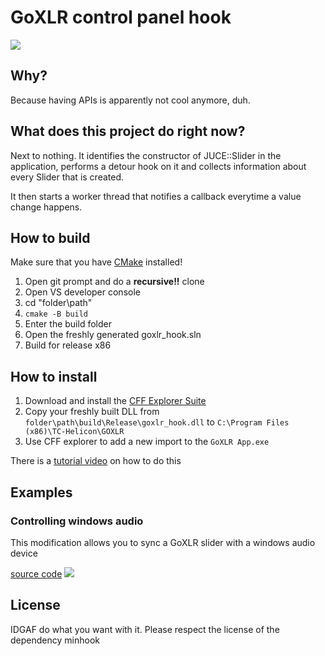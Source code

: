 # GoXLR control panel hook
![](https://github.com/z3t4s/goxlr_hook/blob/main/example.gif?raw=true)

## Why?
Because having APIs is apparently not cool anymore, duh.

## What does this project do right now?
Next to nothing. It identifies the constructor of JUCE::Slider in the application, performs a detour hook on it and collects information about every Slider that is created.

It then starts a worker thread that notifies a callback everytime a value change happens.


## How to build
Make sure that you have [CMake](https://cmake.org/download/) installed!

1. Open git prompt and do a **recursive!!** clone
2. Open VS developer console
3. cd "folder\path"
4. `cmake -B build`
5. Enter the build folder
6. Open the freshly generated goxlr_hook.sln
7. Build for release x86

## How to install
1. Download and install the [CFF Explorer Suite](https://ntcore.com/?page_id=388) 
2. Copy your freshly built DLL from `folder\path\build\Release\goxlr_hook.dll` to `C:\Program Files (x86)\TC-Helicon\GOXLR`
3. Use CFF explorer to add a new import to the `GoXLR App.exe`

There is a [tutorial video](https://streamable.com/wfyq3y) on how to do this

## Examples
### Controlling windows audio 
This modification allows you to sync a GoXLR slider with a windows audio device

[source code](https://gist.github.com/z3t4s/4b2447abe4abc78a87b183eec6594160)
![](https://i.imgur.com/Etc5iKB.gif)


## License
IDGAF do what you want with it. Please respect the license of the dependency minhook

